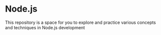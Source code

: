 # Node.js
This repository is a space for you to explore and practice various concepts and techniques in Node.js development
